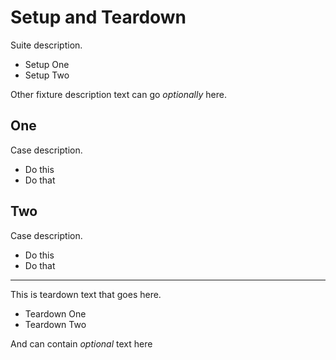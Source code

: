 # Setup and Teardown
Suite description.

* Setup One
* Setup Two

Other fixture description text can go *optionally* here. 

## One 
Case description. 

  * Do this
  * Do that

## Two 
Case description. 

  * Do this
  * Do that

----

This is teardown text that goes here.

* Teardown One
* Teardown Two

And can contain *optional* text here 
